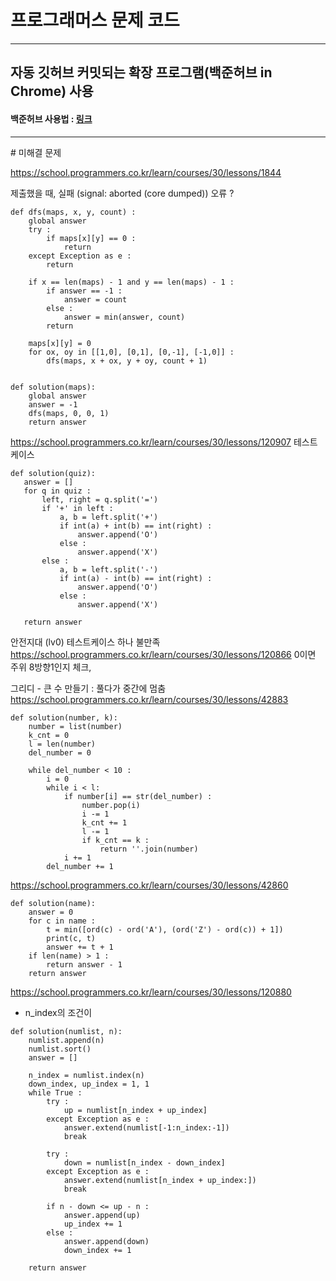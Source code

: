# 프로그래머스 문제 코드
<hr>

## 자동 깃허브 커밋되는 확장 프로그램(백준허브 in Chrome) 사용
#### 백준허브 사용법 : [링크](https://velog.io/@flaxinger/%EB%B0%B1%EC%A4%80%ED%97%88%EB%B8%8C-%EC%82%AC%EC%9A%A9-%EB%B0%A9%EB%B2%95)

<hr>
# 미해결 문제

https://school.programmers.co.kr/learn/courses/30/lessons/1844

제출했을 때, 실패 (signal: aborted (core dumped)) 오류 ?
```
def dfs(maps, x, y, count) :
    global answer
    try :
        if maps[x][y] == 0 :
            return
    except Exception as e :
        return
    
    if x == len(maps) - 1 and y == len(maps) - 1 :
        if answer == -1 :
            answer = count
        else :
            answer = min(answer, count)
        return
    
    maps[x][y] = 0
    for ox, oy in [[1,0], [0,1], [0,-1], [-1,0]] :
        dfs(maps, x + ox, y + oy, count + 1)
        

def solution(maps):
    global answer
    answer = -1
    dfs(maps, 0, 0, 1)
    return answer
 ```
 
 
 https://school.programmers.co.kr/learn/courses/30/lessons/120907
 테스트케이스 
 ```
def solution(quiz):
    answer = []
    for q in quiz :
        left, right = q.split('=')
        if '+' in left :
            a, b = left.split('+')
            if int(a) + int(b) == int(right) :
                answer.append('O')
            else :
                answer.append('X')
        else :
            a, b = left.split('-')
            if int(a) - int(b) == int(right) :
                answer.append('O')
            else :
                answer.append('X')

    return answer
   ```
 
 안전지대 (lv0) 테스트케이스 하나 불만족
https://school.programmers.co.kr/learn/courses/30/lessons/120866
0이면 주위 8방향1인지 체크,





그리디 - 큰 수 만들기 : 풀다가 중간에 멈춤
https://school.programmers.co.kr/learn/courses/30/lessons/42883

```
def solution(number, k):
    number = list(number)
    k_cnt = 0
    l = len(number)
    del_number = 0
    
    while del_number < 10 :
        i = 0
        while i < l:
            if number[i] == str(del_number) :
                number.pop(i)
                i -= 1
                k_cnt += 1
                l -= 1
                if k_cnt == k :
                    return ''.join(number)
            i += 1
        del_number += 1
```


https://school.programmers.co.kr/learn/courses/30/lessons/42860
```
def solution(name):
    answer = 0
    for c in name :
        t = min([ord(c) - ord('A'), (ord('Z') - ord(c)) + 1])
        print(c, t)
        answer += t + 1
    if len(name) > 1 :
        return answer - 1
    return answer 
```


https://school.programmers.co.kr/learn/courses/30/lessons/120880
- n_index의 조건이 
```
def solution(numlist, n):
    numlist.append(n)
    numlist.sort()
    answer = []
    
    n_index = numlist.index(n)
    down_index, up_index = 1, 1
    while True :
        try :
            up = numlist[n_index + up_index]
        except Exception as e :
            answer.extend(numlist[-1:n_index:-1])
            break

        try :
            down = numlist[n_index - down_index]
        except Exception as e :
            answer.extend(numlist[n_index + up_index:])
            break

        if n - down <= up - n :
            answer.append(up)
            up_index += 1
        else :
            answer.append(down)
            down_index += 1
    
    return answer
```
